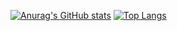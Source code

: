 [![Anurag's GitHub stats](https://github-readme-stats.vercel.app/api?username=SAndrade100)](https://github.com/anuraghazra/github-readme-stats)
[![Top Langs](https://github-readme-stats.vercel.app/api/top-langs/?username=SAndrade100&show_icons=true&theme=dracula&hide=vba)](https://github.com/anuraghazra/github-readme-stats) 
